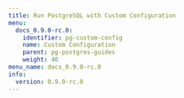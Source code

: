```yaml
---
title: Run PostgreSQL with Custom Configuration
menu:
  docs_0.9.0-rc.0:
    identifier: pg-custom-config
    name: Custom Configuration
    parent: pg-postgres-guides
    weight: 40
menu_name: docs_0.9.0-rc.0
info:
  version: 0.9.0-rc.0
---
```



